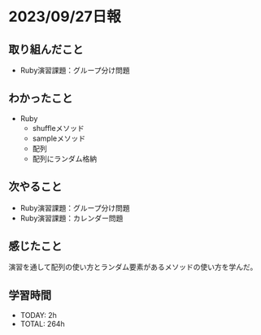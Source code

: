 # 2023/09/27日報
## 取り組んだこと
- Ruby演習課題：グループ分け問題

## わかったこと
- Ruby
  - shuffleメソッド
  - sampleメソッド
  - 配列
  - 配列にランダム格納

## 次やること
- Ruby演習課題：グループ分け問題
- Ruby演習課題：カレンダー問題

## 感じたこと
演習を通して配列の使い方とランダム要素があるメソッドの使い方を学んだ。

## 学習時間
- TODAY: 2h
- TOTAL: 264h
